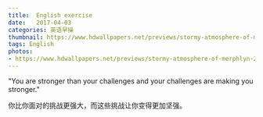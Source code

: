 ```yaml
---
title:  English exercise
date:   2017-04-03
categories: 英语早操
thumbnail: https://www.hdwallpapers.net/previews/stormy-atmosphere-of-merphlyn-266.jpg
tags: English
photos:
- https://www.hdwallpapers.net/previews/stormy-atmosphere-of-merphlyn-266.jpg
---
```


"You are stronger than your challenges and your challenges are making you stronger."
<p>你比你面对的挑战更强大，而这些挑战让你变得更加坚强。</p>

